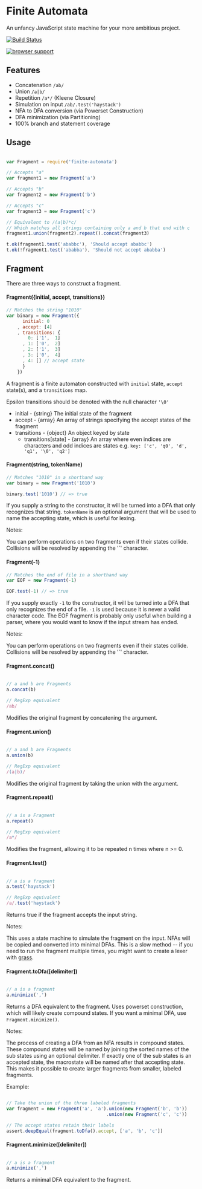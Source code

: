 # Finite Automata

An unfancy JavaScript state machine for your more ambitious project.

[![Build Status](https://travis-ci.org/ben-ng/finite-automata.svg?branch=master)](https://travis-ci.org/ben-ng/finite-automata)

[![browser support](https://ci.testling.com/ben-ng/finite-automata.png)
](https://ci.testling.com/ben-ng/finite-automata)

## Features

 * Concatenation `/ab/`
 * Union `/a|b/`
 * Repetition `/a*/` (Kleene Closure)
 * Simulation on input `/ab/.test('haystack')`
 * NFA to DFA conversion (via Powerset Construction)
 * DFA minimization (via Partitioning)
 * 100% branch and statement coverage

## Usage

```javascript

var Fragment = require('finite-automata')

// Accepts "a"
var fragment1 = new Fragment('a')

// Accepts "b"
var fragment2 = new Fragment('b')

// Accepts "c"
var fragment3 = new Fragment('c')

// Equivalent to /(a|b)*c/
// Which matches all strings containing only a and b that end with c
fragment1.union(fragment2).repeat().concat(fragment3)

t.ok(fragment1.test('ababbc'), 'Should accept ababbc')
t.ok(!fragment1.test('ababba'), 'Should not accept ababba')

```

## Fragment

There are three ways to construct a fragment.

#### Fragment({initial, accept, transitions})

```javascript
// Matches the string "1010"
var binary = new Fragment({
      initial: 0
    , accept: [4]
    , transitions: {
        0: ['1',  1]
      , 1: ['0',  2]
      , 2: ['1',  3]
      , 3: ['0',  4]
      , 4: [] // accept state
      }
    })
```

A fragment is a finite automaton constructed with `initial` state, `accept` state(s), and a `transitions` map.

Epsilon transitions should be denoted with the null character `'\0'`

 * initial - {string} The initial state of the fragment
 * accept - {array} An array of strings specifying the accept states of the fragment
 * transitions - {object} An object keyed by state
   * transitions[state] - {array} An array where even indices are characters and odd indices are states
                                  e.g. `key: ['c', 'q0', 'd', 'q1', '\0', 'q2']`


#### Fragment(string, tokenName)

```javascript
// Matches "1010" in a shorthand way
var binary = new Fragment('1010')

binary.test('1010') // => true
```

If you supply a string to the constructor, it will be turned into a DFA that only recognizes that string. `tokenName` is an optional argument that will be used to name the accepting state, which is useful for lexing.

Notes:

You can perform operations on two fragments even if their states collide. Collisions will be resolved by appending the '\`' character.

#### Fragment(-1)

```javascript
// Matches the end of file in a shorthand way
var EOF = new Fragment(-1)

EOF.test(-1) // => true
```

If you supply exactly `-1` to the constructor, it will be turned into a DFA that only recognizes the end of a file. `-1` is used because it is never a valid character code. The EOF fragment is probably only useful when building a parser, where you would want to know if the input stream has ended.

Notes:

You can perform operations on two fragments even if their states collide. Collisions will be resolved by appending the '\`' character.

#### Fragment.concat()

```javascript

// a and b are Fragments
a.concat(b)

// RegExp equivalent
/ab/

```

Modifies the original fragment by concatening the argument.

#### Fragment.union()

```javascript

// a and b are Fragments
a.union(b)

// RegExp equivalent
/(a|b)/

```

Modifies the original fragment by taking the union with the argument.

#### Fragment.repeat()

```javascript

// a is a Fragment
a.repeat()

// RegExp equivalent
/a*/

```

Modifies the fragment, allowing it to be repeated n times where n >= 0.

#### Fragment.test()

```javascript

// a is a fragment
a.test('haystack')

// RegExp equivalent
/a/.test('haystack')

```

Returns true if the fragment accepts the input string.

Notes:

This uses a state machine to simulate the fragment on the input. NFAs will be copied and converted into minimal DFAs. This is a slow method -- if you need to run the fragment multiple times, you might want to create a lexer with [grass](https://www.npmjs.org/package/grass).

#### Fragment.toDfa([delimiter])

```javascript

// a is a fragment
a.minimize(',')

```

Returns a DFA equivalent to the fragment. Uses powerset construction, which will likely create compound states. If you want a minimal DFA, use `Fragment.minimize()`.

Notes:

The process of creating a DFA from an NFA results in compound states. These compound states will be named by joining the sorted names of the sub states using an optional delimiter. If exactly one of the sub states is an accepted state, the macrostate will be named after that accepting state. This makes it possible to create larger fragments from smaller, labeled fragments.

Example:
```javascript

// Take the union of the three labeled fragments
var fragment = new Fragment('a', 'a').union(new Fragment('b', 'b'))
                                     .union(new Fragment('c', 'c'))

// The accept states retain their labels
assert.deepEqual(fragment.toDfa().accept, ['a', 'b', 'c'])

```

#### Fragment.minimize([delimiter])

```javascript

// a is a fragment
a.minimize(',')

```

Returns a minimal DFA equivalent to the fragment.
